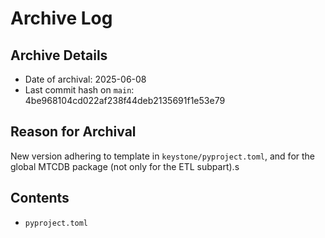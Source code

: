 # Archive Log

## Archive Details

- Date of archival: 2025-06-08
- Last commit hash on `main`: 4be968104cd022af238f44deb2135691f1e53e79

## Reason for Archival

New version adhering to template in `keystone/pyproject.toml`, and for the global MTCDB package (not
only for the ETL subpart).s

## Contents

- `pyproject.toml`
